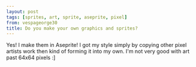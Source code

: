 ```yaml
---
layout: post
tags: [sprites, art, sprite, aseprite, pixel]
from: vespageorge30
title: Do you make your own graphics and sprites?
---
```

Yes! I make them in Aseprite! I got my style simply by copying other pixel artists work then kind of forming it into my own. I'm not very good with art past 64x64 pixels :]
